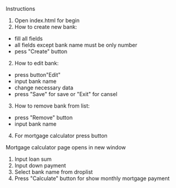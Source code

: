 Instructions

1. Open index.html for begin
2. How to create new bank:
 - fill all fields
 - all fields except bank name must be only number
 - pess "Create" button
2. How to edit bank:
 - press button"Edit"
 - input bank name
 - change necessary data
 - press "Save" for save or "Exit" for cansel
3. How to remove bank from list:
 - press "Remove" button
 - input bank name
4. For mortgage calculator press button 

Mortgage calculator page opens in new window
1. Input loan sum
2. Input down payment
3. Select bank name from droplist
4. Press "Calculate" button for show monthly mortgage payment
